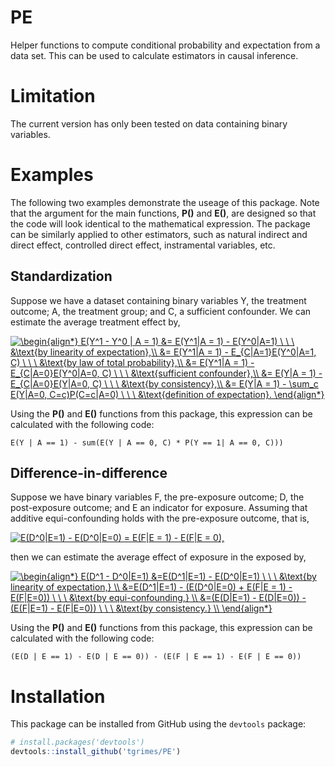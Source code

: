 # PE
 Helper functions to compute conditional probability and expectation from a data set. This can be used to calculate estimators in causal inference. 
 
# Limitation

The current version has only been tested on data containing binary variables.

# Examples

The following two examples demonstrate the useage of this package. Note that the argument for the main functions, **P()** and **E()**, are designed so that the code will look identical to the mathematical expression. The package can be similarly applied to other estimators, such as natural indirect and direct effect, controlled direct effect, instramental variables, etc.

## Standardization

Suppose we have a dataset containing binary variables Y, the treatment outcome; A, the treatment group; and C, a sufficient confounder. We can estimate the average treatment effect by,

<a href="https://www.codecogs.com/eqnedit.php?latex=\begin{align*}&space;E(Y^1&space;-&space;Y^0&space;|&space;A&space;=&space;1)&space;&=&space;E(Y^1|A&space;=&space;1)&space;-&space;E(Y^0|A=1)&space;\&space;\&space;\&space;&\text{by&space;linearity&space;of&space;expectation},\\&space;&=&space;E(Y^1|A&space;=&space;1)&space;-&space;E_{C|A=1}E(Y^0|A=1,&space;C)&space;\&space;\&space;\&space;&\text{by&space;law&space;of&space;total&space;probability},\\&space;&=&space;E(Y^1|A&space;=&space;1)&space;-&space;E_{C|A=0}E(Y^0|A=0,&space;C)&space;\&space;\&space;\&space;&\text{sufficient&space;confounder},\\&space;&=&space;E(Y|A&space;=&space;1)&space;-&space;E_{C|A=0}E(Y|A=0,&space;C)&space;\&space;\&space;\&space;&\text{by&space;consistency},\\&space;&=&space;E(Y|A&space;=&space;1)&space;-&space;\sum_c&space;E(Y|A=0,&space;C=c)P(C=c|A=0)&space;\&space;\&space;\&space;&\text{definition&space;of&space;expectation}.&space;\end{align*}" target="_blank"><img src="https://latex.codecogs.com/gif.latex?\begin{align*}&space;E(Y^1&space;-&space;Y^0&space;|&space;A&space;=&space;1)&space;&=&space;E(Y^1|A&space;=&space;1)&space;-&space;E(Y^0|A=1)&space;\&space;\&space;\&space;&\text{by&space;linearity&space;of&space;expectation},\\&space;&=&space;E(Y^1|A&space;=&space;1)&space;-&space;E_{C|A=1}E(Y^0|A=1,&space;C)&space;\&space;\&space;\&space;&\text{by&space;law&space;of&space;total&space;probability},\\&space;&=&space;E(Y^1|A&space;=&space;1)&space;-&space;E_{C|A=0}E(Y^0|A=0,&space;C)&space;\&space;\&space;\&space;&\text{sufficient&space;confounder},\\&space;&=&space;E(Y|A&space;=&space;1)&space;-&space;E_{C|A=0}E(Y|A=0,&space;C)&space;\&space;\&space;\&space;&\text{by&space;consistency},\\&space;&=&space;E(Y|A&space;=&space;1)&space;-&space;\sum_c&space;E(Y|A=0,&space;C=c)P(C=c|A=0)&space;\&space;\&space;\&space;&\text{definition&space;of&space;expectation}.&space;\end{align*}" title="\begin{align*} E(Y^1 - Y^0 | A = 1) &= E(Y^1|A = 1) - E(Y^0|A=1) \ \ \ &\text{by linearity of expectation},\\ &= E(Y^1|A = 1) - E_{C|A=1}E(Y^0|A=1, C) \ \ \ &\text{by law of total probability},\\ &= E(Y^1|A = 1) - E_{C|A=0}E(Y^0|A=0, C) \ \ \ &\text{sufficient confounder},\\ &= E(Y|A = 1) - E_{C|A=0}E(Y|A=0, C) \ \ \ &\text{by consistency},\\ &= E(Y|A = 1) - \sum_c E(Y|A=0, C=c)P(C=c|A=0) \ \ \ &\text{definition of expectation}. \end{align*}" /></a>

Using the **P()** and **E()** functions from this package, this expression can be calculated with the following code:
```{r}
E(Y | A == 1) - sum(E(Y | A == 0, C) * P(Y == 1| A == 0, C)))
```

## Difference-in-difference

Suppose we have binary variables F, the pre-exposure outcome; D, the post-exposure outcome; and E an indicator for exposure. Assuming that additive equi-confounding holds with the pre-exposure outcome, that is,

<a href="https://www.codecogs.com/eqnedit.php?latex=E(D^0|E=1)&space;-&space;E(D^0|E=0)&space;=&space;E(F|E&space;=&space;1)&space;-&space;E(F|E&space;=&space;0)" target="_blank"><img src="https://latex.codecogs.com/gif.latex?E(D^0|E=1)&space;-&space;E(D^0|E=0)&space;=&space;E(F|E&space;=&space;1)&space;-&space;E(F|E&space;=&space;0)," title="E(D^0|E=1) - E(D^0|E=0) = E(F|E = 1) - E(F|E = 0)," /></a>

then we can estimate the average effect of exposure in the exposed by,

<a href="https://www.codecogs.com/eqnedit.php?latex=\begin{align*}&space;E(D^1&space;-&space;D^0|E=1)&space;&=E(D^1|E=1)&space;-&space;E(D^0|E=1)&space;\&space;\&space;\&space;&\text{by&space;linearity&space;of&space;expectation,}&space;\\&space;&=E(D^1|E=1)&space;-&space;(E(D^0|E=0)&space;&plus;&space;E(F|E&space;=&space;1)&space;-&space;E(F|E=0))&space;\&space;\&space;\&space;&\text{by&space;equi-confounding,}&space;\\&space;&=(E(D|E=1)&space;-&space;E(D|E=0))&space;-&space;(E(F|E=1)&space;-&space;E(F|E=0))&space;\&space;\&space;\&space;&\text{by&space;consistency.}&space;\\&space;\end{align*}" target="_blank"><img src="https://latex.codecogs.com/gif.latex?\begin{align*}&space;E(D^1&space;-&space;D^0|E=1)&space;&=E(D^1|E=1)&space;-&space;E(D^0|E=1)&space;\&space;\&space;\&space;&\text{by&space;linearity&space;of&space;expectation,}&space;\\&space;&=E(D^1|E=1)&space;-&space;(E(D^0|E=0)&space;&plus;&space;E(F|E&space;=&space;1)&space;-&space;E(F|E=0))&space;\&space;\&space;\&space;&\text{by&space;equi-confounding,}&space;\\&space;&=(E(D|E=1)&space;-&space;E(D|E=0))&space;-&space;(E(F|E=1)&space;-&space;E(F|E=0))&space;\&space;\&space;\&space;&\text{by&space;consistency.}&space;\\&space;\end{align*}" title="\begin{align*} E(D^1 - D^0|E=1) &=E(D^1|E=1) - E(D^0|E=1) \ \ \ &\text{by linearity of expectation,} \\ &=E(D^1|E=1) - (E(D^0|E=0) + E(F|E = 1) - E(F|E=0)) \ \ \ &\text{by equi-confounding,} \\ &=(E(D|E=1) - E(D|E=0)) - (E(F|E=1) - E(F|E=0)) \ \ \ &\text{by consistency.} \\ \end{align*}" /></a>

Using the **P()** and **E()** functions from this package, this expression can be calculated with the following code:
```{r}
(E(D | E == 1) - E(D | E == 0)) - (E(F | E == 1) - E(F | E == 0))
```


# Installation
This package can be installed from GitHub using the `devtools` package:

``` r
# install.packages('devtools')
devtools::install_github('tgrimes/PE')
```
